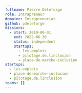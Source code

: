 ```yaml
---
fullname: Pierre Deleforge
role: Intrapreneur
domaine: Intraprenariat
github: pdeleforge
missions:
  - start: 2019-06-01
    end: 2022-06-30
    status: independent
    startups:
      - les-emplois
      - pilotage.de.linclusion
      - place-de-marche-inclusion
startups:
  - les-emplois
  - place-de-marche-inclusion
  - pilotage.de.linclusion
teams: []
---
```

